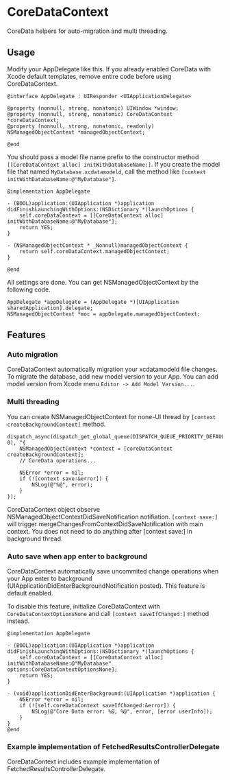 # CoreDataContext

CoreData helpers for auto-migration and multi threading.

## Usage

Modify your AppDelegate like this.
If you already enabled CoreData with Xcode default templates, remove entire code before using CoreDataContext.

```
@interface AppDelegate : UIResponder <UIApplicationDelegate>

@property (nonnull, strong, nonatomic) UIWindow *window;
@property (nonnull, strong, nonatomic) CoreDataContext *coreDataContext;
@property (nonnull, strong, nonatomic, readonly) NSManagedObjectContext *managedObjectContext;

@end
```

You should pass a model file name prefix to the constructor method `[[CoreDataContext alloc] initWithDatabaseName:]`.
If you create the model file that named `MyDatabase.xcdatamodeld`, call the method like `[context initWithDatabaseName:@"MyDatabase"]`.

```
@implementation AppDelegate

- (BOOL)application:(UIApplication *)application didFinishLaunchingWithOptions:(NSDictionary *)launchOptions {
    self.coreDataContext = [[CoreDataContext alloc] initWithDatabaseName:@"MyDatabase"];
    return YES;
}

- (NSManagedObjectContext * _Nonnull)managedObjectContext {
    return self.coreDataContext.managedObjectContext;
}

@end
```

All settings are done. You can get NSManagedObjectContext by the following code.

```
AppDelegate *appDelegate = (AppDelegate *)[UIApplication sharedApplication].delegate;
NSManagedObjectContext *moc = appDelegate.managedObjectContext;
```

## Features

### Auto migration

CoreDataContext automatically migration your xcdatamodeld file changes.
To migrate the database, add new model version to your App.
You can add model version from Xcode menu `Editor -> Add Model Version...`.

### Multi threading

You can create NSManagedObjectContext for none-UI thread by `[context createBackgroundContext]` method.

```
dispatch_async(dispatch_get_global_queue(DISPATCH_QUEUE_PRIORITY_DEFAULT, 0), ^{
    NSManagedObjectContext *context = [coreDataContext createBackgroundContext];
    // CoreData operations...

    NSError *error = nil;
    if (![context save:&error]) {
        NSLog(@"%@", error);
    }
});
```

CoreDataContext object observe NSManagedObjectContextDidSaveNotification notifiation.
`[context save:]` will trigger mergeChangesFromContextDidSaveNotification with main context.
You does not need to do anything after [context save:] in background thread.

### Auto save when app enter to background

CoreDataContext automatically save uncommited change operations when your App enter to background (UIApplicationDidEnterBackgroundNotification posted).
This feature is default enabled.

To disable this feature, initialize CoreDataContext with `CoreDataContextOptionsNone` and call `[context saveIfChanged:]` method instead.

```
@implementation AppDelegate

- (BOOL)application:(UIApplication *)application didFinishLaunchingWithOptions:(NSDictionary *)launchOptions {
    self.coreDataContext = [[CoreDataContext alloc] initWithDatabaseName:@"MyDatabase" options:CoreDataContextOptionsNone];
    return YES;
}

- (void)applicationDidEnterBackground:(UIApplication *)application {
    NSError *error = nil;
    if (![self.coreDataContext saveIfChanged:&error]) {
        NSLog(@"Core Data error: %@, %@", error, [error userInfo]);
    }
}
@end
```

### Example implementation of FetchedResultsControllerDelegate

CoreDataContext includes example implementation of FetchedResultsControllerDelegate.
